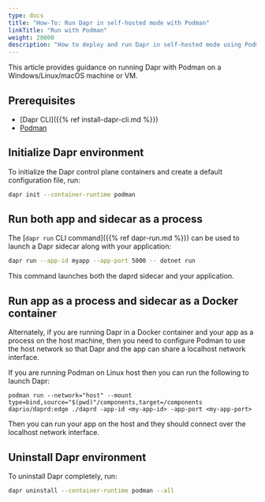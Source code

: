 ```yaml
---
type: docs
title: "How-To: Run Dapr in self-hosted mode with Podman"
linkTitle: "Run with Podman"
weight: 20000
description: "How to deploy and run Dapr in self-hosted mode using Podman"
---
```


This article provides guidance on running Dapr with Podman on a Windows/Linux/macOS machine or VM.

## Prerequisites

- [Dapr CLI]({{% ref install-dapr-cli.md %}})
- [Podman](https://podman-desktop.io/downloads)

## Initialize Dapr environment

To initialize the Dapr control plane containers and create a default configuration file, run:

```bash
dapr init --container-runtime podman
```

## Run both app and sidecar as a process

The [`dapr run` CLI command]({{% ref dapr-run.md %}}) can be used to launch a Dapr sidecar along with your application:

```bash
dapr run --app-id myapp --app-port 5000 -- dotnet run
```

This command launches both the daprd sidecar and your application.

## Run app as a process and sidecar as a Docker container

Alternately, if you are running Dapr in a Docker container and your app as a process on the host machine, then you need to configure Podman to use the host network so that Dapr and the app can share a localhost network interface.

If you are running Podman on Linux host then you can run the following to launch Dapr:

```shell
podman run --network="host" --mount type=bind,source="$(pwd)"/components,target=/components daprio/daprd:edge ./daprd -app-id <my-app-id> -app-port <my-app-port>
```

Then you can run your app on the host and they should connect over the localhost network interface.

## Uninstall Dapr environment

To uninstall Dapr completely, run:

```bash
dapr uninstall --container-runtime podman --all
```
